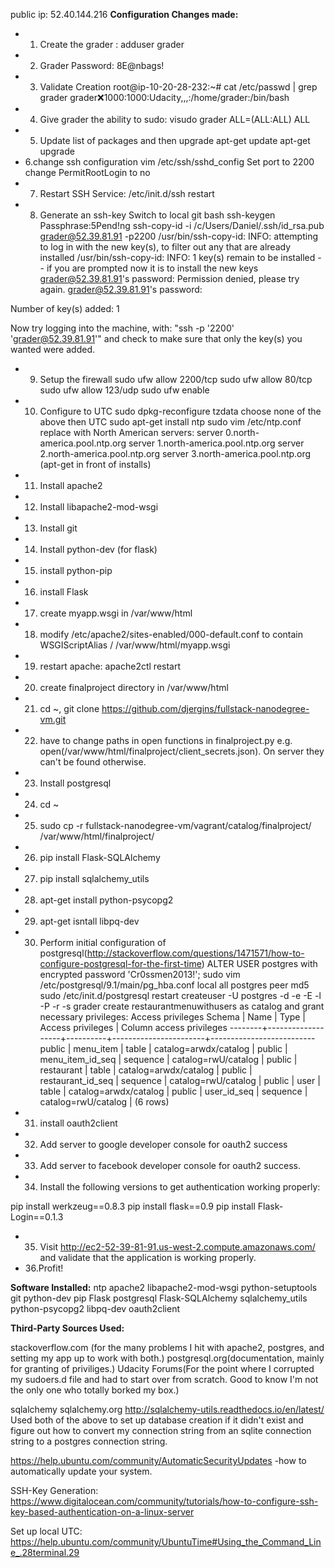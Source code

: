 public ip: 52.40.144.216
**Configuration Changes made:**
- 1. Create the grader : adduser grader
- 2. Grader Password: 8E@nbags!
- 3. Validate Creation
root@ip-10-20-28-232:~# cat /etc/passwd | grep grader
grader:x:1000:1000:Udacity,,,:/home/grader:/bin/bash
- 4. Give grader the ability to sudo: visudo
grader  ALL=(ALL:ALL) ALL
- 5. Update list of packages and then upgrade
apt-get update
apt-get upgrade
- 6.change ssh configuration
vim /etc/ssh/sshd_config
Set port to 2200
change PermitRootLogin to no
- 7. Restart SSH Service:
/etc/init.d/ssh restart
- 8. Generate an ssh-key
Switch to local git bash
ssh-keygen
Passphrase:5Pend!ng
ssh-copy-id -i /c/Users/Daniel/.ssh/id_rsa.pub grader@52.39.81.91 -p2200
/usr/bin/ssh-copy-id: INFO: attempting to log in with the new key(s), to filter out any that are already installed
/usr/bin/ssh-copy-id: INFO: 1 key(s) remain to be installed -- if you are prompted now it is to install the new keys
grader@52.39.81.91's password:
Permission denied, please try again.
grader@52.39.81.91's password:

Number of key(s) added: 1

Now try logging into the machine, with:   "ssh -p '2200' 'grader@52.39.81.91'"
and check to make sure that only the key(s) you wanted were added.
- 9. Setup the firewall
sudo ufw allow 2200/tcp
sudo ufw allow 80/tcp
sudo ufw allow 123/udp
sudo ufw enable
- 10. Configure to UTC
sudo dpkg-reconfigure tzdata
choose none of the above then UTC
sudo apt-get install ntp
sudo vim /etc/ntp.conf
replace with North American servers:
server 0.north-america.pool.ntp.org
server 1.north-america.pool.ntp.org
server 2.north-america.pool.ntp.org
server 3.north-america.pool.ntp.org
(apt-get in front of installs)
- 11. Install apache2
- 12. Install libapache2-mod-wsgi
- 13. Install git
- 14. Install python-dev (for flask)
- 15. install python-pip
- 16. install Flask
- 17. create myapp.wsgi in /var/www/html
- 18. modify /etc/apache2/sites-enabled/000-default.conf to contain WSGIScriptAlias / /var/www/html/myapp.wsgi 
- 19. restart apache: apache2ctl restart
- 20. create finalproject directory in /var/www/html
- 21. cd ~, git clone https://github.com/djergins/fullstack-nanodegree-vm.git
- 22. have to change paths in open functions in finalproject.py e.g. open(/var/www/html/finalproject/client_secrets.json). On server they can't be found otherwise.
- 23. Install postgresql
- 24. cd ~
- 25.  sudo cp -r fullstack-nanodegree-vm/vagrant/catalog/finalproject/ /var/www/html/finalproject/
- 26. pip install Flask-SQLAlchemy
- 27. pip install sqlalchemy_utils
- 28. apt-get install python-psycopg2
- 29. apt-get isntall libpq-dev
- 30. Perform initial configuration of postgresql(http://stackoverflow.com/questions/1471571/how-to-configure-postgresql-for-the-first-time)
ALTER USER postgres with encrypted password 'Cr0ssmen2013!';
sudo vim /etc/postgresql/9.1/main/pg_hba.conf
local      all     postgres     peer md5
sudo /etc/init.d/postgresql restart
createuser -U postgres -d -e -E -l -P -r -s grader
create restaurantmenuwithusers as catalog and grant necessary privileges:
                                    Access privileges
 Schema |       Name        |   Type   |   Access privileges   | Column access privileges
--------+-------------------+----------+-----------------------+--------------------------
 public | menu_item         | table    | catalog=arwdx/catalog |
 public | menu_item_id_seq  | sequence | catalog=rwU/catalog   |
 public | restaurant        | table    | catalog=arwdx/catalog |
 public | restaurant_id_seq | sequence | catalog=rwU/catalog   |
 public | user              | table    | catalog=arwdx/catalog |
 public | user_id_seq       | sequence | catalog=rwU/catalog   |
(6 rows)
- 31. install oauth2client
- 32. Add server to google developer console for oauth2 success
- 33. Add server to facebook developer console for oauth2 success.
- 34. Install the following versions to get authentication working properly:

pip install werkzeug==0.8.3
pip install flask==0.9
pip install Flask-Login==0.1.3

- 35. Visit http://ec2-52-39-81-91.us-west-2.compute.amazonaws.com/ and validate that the application is working properly.
- 36.Profit!

**Software Installed:**
ntp
apache2
libapache2-mod-wsgi
python-setuptools
git
python-dev
pip
Flask
postgresql
Flask-SQLAlchemy
sqlalchemy_utils
python-psycopg2
libpq-dev
oauth2client

**Third-Party Sources Used:**

stackoverflow.com (for the many problems I hit with apache2, postgres, and setting my app up to work with both.)
postgresql.org(documentation, mainly for granting of priviliges.)
Udacity Forums(For the point where I corrupted my sudoers.d file and had to start over from scratch. Good to know I'm not the only one who totally borked my box.)

sqlalchemy sqlalchemy.org
http://sqlalchemy-utils.readthedocs.io/en/latest/
Used both of the above to set up database creation if it didn't exist and figure out how to convert my connection string from an sqlite connection string to a postgres connection string.

https://help.ubuntu.com/community/AutomaticSecurityUpdates -how to automatically update your system.

SSH-Key Generation: https://www.digitalocean.com/community/tutorials/how-to-configure-ssh-key-based-authentication-on-a-linux-server

Set up local UTC:
https://help.ubuntu.com/community/UbuntuTime#Using_the_Command_Line_.28terminal.29